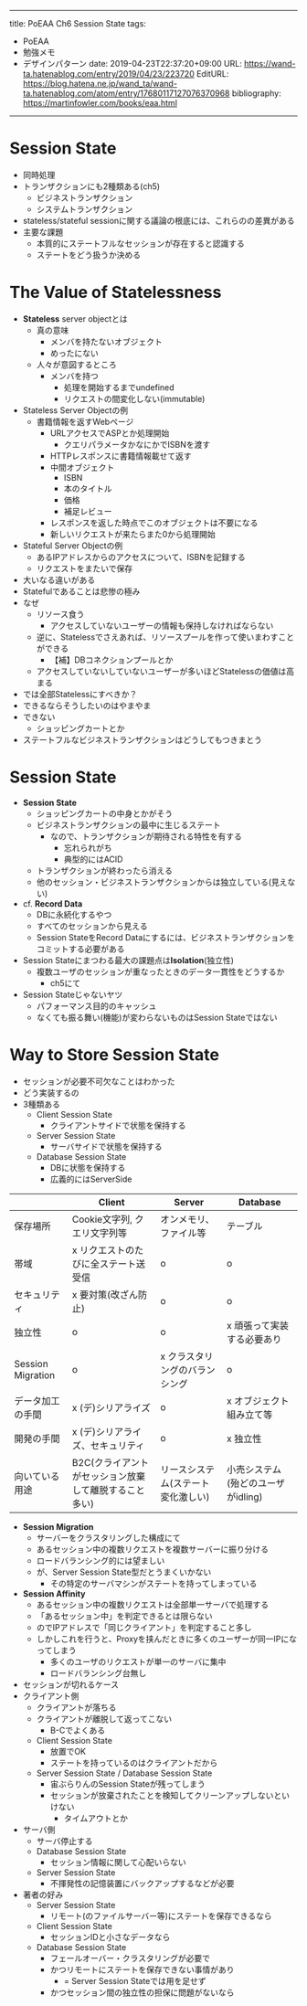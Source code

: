 ---
title: PoEAA Ch6 Session State
tags:
- PoEAA
- 勉強メモ
- デザインパターン
date: 2019-04-23T22:37:20+09:00
URL: https://wand-ta.hatenablog.com/entry/2019/04/23/223720
EditURL: https://blog.hatena.ne.jp/wand_ta/wand-ta.hatenablog.com/atom/entry/17680117127076370968
bibliography: https://martinfowler.com/books/eaa.html
-------------------------------------

# Session State

- 同時処理
- トランザクションにも2種類ある(ch5)
    - ビジネストランザクション
    - システムトランザクション
- stateless/stateful sessionに関する議論の根底には、これらのの差異がある
- 主要な課題
    - 本質的にステートフルなセッションが存在すると認識する
    - ステートをどう扱うか決める


# The Value of Statelessness

- **Stateless** server objectとは
    - 真の意味
        - メンバを持たないオブジェクト
        - めったにない
    - 人々が意図するところ
        - メンバを持つ
            - 処理を開始するまでundefined 
            - リクエストの間変化しない(immutable)
- Stateless Server Objectの例
    - 書籍情報を返すWebページ
        - URLアクセスでASPとか処理開始
            - クエリパラメータかなにかでISBNを渡す
        - HTTPレスポンスに書籍情報載せて返す
        - 中間オブジェクト
            - ISBN
            - 本のタイトル
            - 価格
            - 補足レビュー
        - レスポンスを返した時点でこのオブジェクトは不要になる
        - 新しいリクエストが来たらまた0から処理開始
- Stateful Server Objectの例
    - あるIPアドレスからのアクセスについて、ISBNを記録する
    - リクエストをまたいで保存
- 大いなる違いがある
- Statefulであることは悲惨の極み
- なぜ
    - リソース食う
        - アクセスしていないユーザーの情報も保持しなければならない
    - 逆に、Statelessでさえあれば、リソースプールを作って使いまわすことができる
        - 【補】DBコネクションプールとか
    - アクセスしていないしていないユーザーが多いほどStatelessの価値は高まる
- では全部Statelessにすべきか？
- できるならそうしたいのはやまやま
- できない
    - ショッピングカートとか
- ステートフルなビジネストランザクションはどうしてもつきまとう


# Session State

- **Session State**
    - ショッピングカートの中身とかがそう
    - ビジネストランザクションの最中に生じるステート
        - なので、トランザクションが期待される特性を有する
            - 忘れられがち
            - 典型的にはACID
    - トランザクションが終わったら消える
    - 他のセッション・ビジネストランザクションからは独立している(見えない)
- cf. **Record Data**
    - DBに永続化するやつ
    - すべてのセッションから見える
    - Session StateをRecord Dataにするには、ビジネストランザクションをコミットする必要がある
- Session Stateにまつわる最大の課題点は**Isolation**(独立性)
    - 複数ユーザのセッションが重なったときのデータ一貫性をどうするか
        - ch5にて
- Session Stateじゃないヤツ
    - パフォーマンス目的のキャッシュ
    - なくても振る舞い(機能)が変わらないものはSession Stateではない


# Way to Store Session State

- セッションが必要不可欠なことはわかった
- どう実装するの
- 3種類ある
    - Client Session State
        - クライアントサイドで状態を保持する
    - Server Session State
        - サーバサイドで状態を保持する
    - Database Session State
        - DBに状態を保持する
        - 広義的にはServerSide
          
        

|                   | Client                                                | Server                             | Database                           |
|-------------------|-------------------------------------------------------|------------------------------------|------------------------------------|
| 保存場所          | Cookie文字列, クエリ文字列等                          | オンメモリ、ファイル等             | テーブル                           |
| 帯域              | x リクエストのたびに全ステート送受信                  | o                                  | o                                  |
| セキュリティ      | x 要対策(改ざん防止)                                  | o                                  | o                                  |
| 独立性            | o                                                     | o                                  | x 頑張って実装する必要あり         |
| Session Migration | o                                                     | x クラスタリングのバランシング     | o                                  |
| データ加工の手間  | x (デ)シリアライズ                                    | o                                  | x オブジェクト組み立て等           |
| 開発の手間        | x (デ)シリアライズ、セキュリティ                      | o                                  | x 独立性                           |
| 向いている用途    | B2C(クライアントがセッション放棄して離脱すること多い) | リースシステム(ステート変化激しい) | 小売システム(殆どのユーザがidling) |


- **Session Migration**
    - サーバーをクラスタリングした構成にて
    - あるセッション中の複数リクエストを複数サーバーに振り分ける
    - ロードバランシング的には望ましい
    - が、Server Session State型だとうまくいかない
        - その特定のサーバマシンがステートを持ってしまっている
- **Session Affinity**
    - あるセッション中の複数リクエストは全部単一サーバで処理する
    - 「あるセッション中」を判定できるとは限らない
    - のでIPアドレスで「同じクライアント」を判定すること多し
    - しかしこれを行うと、Proxyを挟んだときに多くのユーザーが同一IPになってしまう
        - 多くのユーザのリクエストが単一のサーバに集中
        - ロードバランシング台無し
- セッションが切れるケース
- クライアント側
    - クライアントが落ちる
    - クライアントが離脱して返ってこない
        - B-Cでよくある
    - Client Session State
        - 放置でOK
        - ステートを持っているのはクライアントだから
    - Server Session State / Database Session State
        - 宙ぶらりんのSession Stateが残ってしまう
        - セッションが放棄されたことを検知してクリーンアップしないといけない
            - タイムアウトとか
- サーバ側
    - サーバ停止する
    - Database Session State
        - セッション情報に関して心配いらない
    - Server Session State
        - 不揮発性の記憶装置にバックアップするなどが必要
- 著者の好み
    - Server Session State
        - リモート(のファイルサーバー等)にステートを保存できるなら
    - Client Session State
        - セッションIDと小さなデータなら
    - Database Session State
        - フェールオーバー・クラスタリングが必要で
        - かつリモートにステートを保存できない事情があり
            - = Server Session Stateでは用を足せず
        - かつセッション間の独立性の担保に問題がないなら
    
